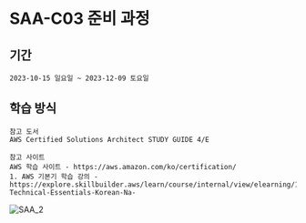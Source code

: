 # SAA-C03 준비 과정
## 기간
```
2023-10-15 일요일 ~ 2023-12-09 토요일
```
## 학습 방식
```
참고 도서
AWS Certified Solutions Architect STUDY GUIDE 4/E

참고 사이트
AWS 학습 사이트 - https://aws.amazon.com/ko/certification/
1. AWS 기본기 학습 강의 - https://explore.skillbuilder.aws/learn/course/internal/view/elearning/15366/AWS-Technical-Essentials-Korean-Na-
```

![SAA_2](https://github.com/mac9692/jinseong-core/assets/65878311/2b320de7-2c4e-46f4-a3d1-e3c7b496aada)
